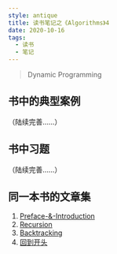 ```yaml
---
style: antique
title: 读书笔记之《Algorithms》4
date: 2020-10-16
tags:
  - 读书
  - 笔记
---
```


> Dynamic Programming

## 书中的典型案例

（陆续完善……）

## 书中习题

（陆续完善……）

## 同一本书的文章集

1. [Preface-&-Introduction](post:Algorithms-1-Preface-&-Introduction)
2. [Recursion](post:Algorithms-2-Recursion)
3. [Backtracking](post:Algorithms-3-Backtracking)
4. [回到开头](scroll-to-the-very-top)

